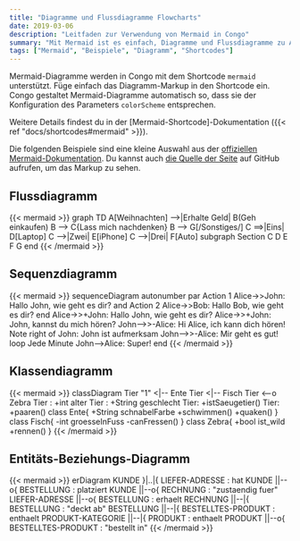 ```yaml
---
title: "Diagramme und Flussdiagramme Flowcharts"
date: 2019-03-06
description: "Leitfaden zur Verwendung von Mermaid in Congo"
summary: "Mit Mermaid ist es einfach, Diagramme und Flussdiagramme zu Artikeln hinzuzufügen."
tags: ["Mermaid", "Beispiele", "Diagramm", "Shortcodes"]
---
```


Mermaid-Diagramme werden in Congo mit dem Shortcode `mermaid` unterstützt. Füge einfach das Diagramm-Markup in den Shortcode ein. Congo gestaltet Mermaid-Diagramme automatisch so, dass sie der Konfiguration des Parameters `colorScheme` entsprechen.

Weitere Details findest du in der [Mermaid-Shortcode]-Dokumentation ({{< ref "docs/shortcodes#mermaid" >}}).

Die folgenden Beispiele sind eine kleine Auswahl aus der [offiziellen Mermaid-Dokumentation](https://mermaid-js.github.io/mermaid/). Du kannst auch [die Quelle der Seite](https://raw.githubusercontent.com/jpanther/congo/dev/exampleSite/content/samples/diagrams-flowcharts/index.de.md) auf GitHub aufrufen, um das Markup zu sehen.

## Flussdiagramm

{{< mermaid >}}
graph TD
A[Weihnachten] -->|Erhalte Geld| B(Geh einkaufen)
B --> C{Lass mich nachdenken}
B --> G[/Sonstiges/]
C ==>|Eins| D[Laptop]
C -->|Zwei| E[iPhone]
C -->|Drei| F[Auto]
subgraph Section
C
D
E
F
G
end
{{< /mermaid >}}

## Sequenzdiagramm

{{< mermaid >}}
sequenceDiagram
autonumber
par Action 1
Alice->>John: Hallo John, wie geht es dir?
and Action 2
Alice->>Bob: Hallo Bob, wie geht es dir?
end
Alice->>+John: Hallo John, wie geht es dir?
Alice->>+John: John, kannst du mich hören?
John-->>-Alice: Hi Alice, ich kann dich hören!
Note right of John: John ist aufmerksam
John-->>-Alice: Mir geht es gut!
loop Jede Minute
John-->Alice: Super!
end
{{< /mermaid >}}

## Klassendiagramm

{{< mermaid >}}
classDiagram
Tier "1" <|-- Ente
Tier <|-- Fisch
Tier <--o Zebra
Tier : +int alter
Tier : +String geschlecht
Tier: +istSaeugetier()
Tier: +paaren()
class Ente{
+String schnabelFarbe
+schwimmen()
+quaken()
}
class Fisch{
-int groesseInFuss
-canFressen()
}
class Zebra{
+bool ist_wild
+rennen()
}
{{< /mermaid >}}

## Entitäts-Beziehungs-Diagramm

{{< mermaid >}}
erDiagram
KUNDE }|..|{ LIEFER-ADRESSE : hat
KUNDE ||--o{ BESTELLUNG : platziert
KUNDE ||--o{ RECHNUNG : "zustaendig fuer"
LIEFER-ADRESSE ||--o{ BESTELLUNG : erhaelt
RECHNUNG ||--|{ BESTELLUNG : "deckt ab"
BESTELLUNG ||--|{ BESTELLTES-PRODUKT : enthaelt
PRODUKT-KATEGORIE ||--|{ PRODUKT : enthaelt
PRODUKT ||--o{ BESTELLTES-PRODUKT : "bestellt in"
{{< /mermaid >}}
